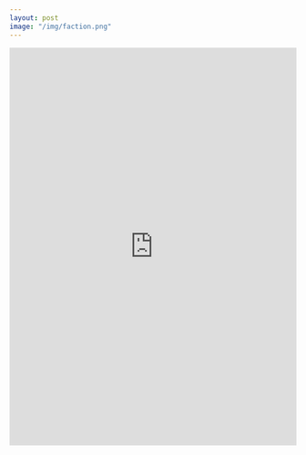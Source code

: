```yaml
---
layout: post
image: "/img/faction.png"
---
```


<iframe src="https://www.linkedin.com/embed/feed/update/urn:li:share:6778354648941158400" height="698" width="504" frameborder="0" allowfullscreen="" title="Embedded post"></iframe>
